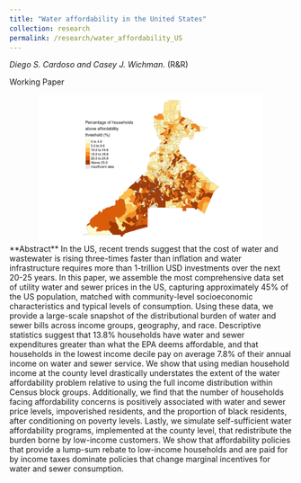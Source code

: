 ```yaml
---
title: "Water affordability in the United States"
collection: research
permalink: /research/water_affordability_US
---
```

_Diego S. Cardoso and Casey J. Wichman_. (R&R)

<a href="files/papers/Cardoso_Wichman_Water_Affordability_US.pdf" class="btn btn--info" style="text-decoration:none">Working Paper</a>

<center>
  <img src="/images/water_affordability.png" alt="Water Affordability in the US"  width="400"/>
</center>
**Abstract**
In the US, recent trends suggest that the cost of water and wastewater is rising three-times faster than inflation and water infrastructure requires more than 1-trillion USD investments over the next 20-25 years. In this paper, we assemble the most comprehensive data set of utility water and sewer prices in the US, capturing approximately 45% of the US population, matched with community-level socioeconomic characteristics and typical levels of consumption. Using these data, we provide a large-scale snapshot of the distributional burden of water and sewer bills across income groups, geography, and race. Descriptive statistics suggest that 13.8% households have water and sewer expenditures greater than what the EPA deems affordable, and that households in the lowest income decile pay on average 7.8% of their annual income on water and sewer service. We show that using median household income at the county level drastically understates the extent of the water affordability problem relative to using the full income distribution within Census block groups. Additionally, we find that the number of households facing affordability concerns is positively associated with water and sewer price levels, impoverished residents, and the proportion of black residents, after conditioning on poverty levels. Lastly, we simulate self-sufficient water affordability programs, implemented at the county level, that redistribute the burden borne by low-income customers. We show that affordability policies that provide a lump-sum rebate to low-income households and are paid for by income taxes dominate policies that change marginal incentives for water and sewer consumption.





